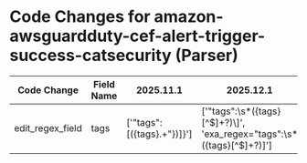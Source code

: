 # Code Changes for amazon-awsguardduty-cef-alert-trigger-success-catsecurity (Parser)

| Code Change | Field Name | 2025.11.1 | 2025.12.1 |
|-------------|------------|-----------|------------|
| edit_regex_field | tags | ['"tags":\[({tags}.+"\})\]\}'] | ['"tags":\s*({tags}[^$]+?)\]', 'exa_regex="tags":\s*({tags}[^$]+?)\]'] |